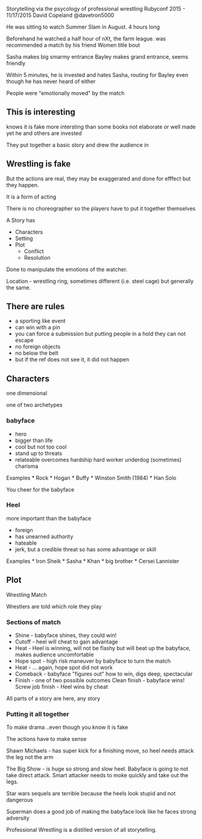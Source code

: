 Storytelling via the psycology of professional wrestling
Rubyconf 2015 - 11/17/2015
David Copeland
@davetron5000

He was sitting to watch Summer Slam in August.  4 hours long

Beforehand he watched a half hour of nXt, the farm league.
was recommended a match by his friend
Women title bout

Sasha makes big smarmy entrance
Bayley makes grand entrance, seems friendly

Within 5 minutes, he is invested and hates Sasha, routing for Bayley even though he has never heard of either

People were "emotionally moved" by the match

## This is interesting

knows it is fake
more intersting than some books
not elaborate or well made
yet he and others are invested

They put together a basic story and drew the audience in

## Wrestling is fake
But the actions are real, they may be exaggerated and done for efffect but they happen.

It is a form of acting

There is no choreographer so the players have to put it together themselves

A Story has

* Characters
* Setting
* Plot
    * Conflict
    * Resolution

Done to manipulate the emotions of the watcher.

Location - wrestling ring, sometimes different (i.e. steel cage) but generally the same.

## There are rules

* a sporting like event
* can win with a pin
* you can force a submission but putting people in a hold they can not escape
* no foreign objects
* no below the belt
* but if the ref does not see it, it did not happen

## Characters

one dimensional

one of two archetypes

### babyface

* hero
* bigger than life
* cool but not too cool
* stand up to threats
* relateable
overcomes hardship
hard worker
underdog (sometimes)
charisma

Examples
    * Rock
    * Hogan
    * Buffy
    * Winston Smith (1984)
    * Han Solo

You cheer for the babyface

### Heel
more important than the babyface

* foreign
* has unearned authority
* hateable
* jerk, but a credible threat so has some advantage or skill


Examples
    * Iron Sheik
    * Sasha
    * Khan
    * big brother
    * Cersei Lannister

## Plot

Wrestling Match

Wrestlers are told which role they play

### Sections of match

* Shine - babyface shines, they could win!
* Cutoff - heel will cheat to gain advantage
* Heat - Heel is winning, will not be flashy but will beat up the babyface, makes audience uncomfortable
* Hope spot - high risk maneuver by babyface to turn the match
* Heat - ... again, hope spot did not work
* Comeback - babyface "figures out" how to win, digs deep, spectacular
* Finish - one of two possible outcomes
    Clean finish - babyface wins!
    Screw job finish - Heel wins by cheat

All parts of a story are here, any story

### Putting it all together

To make drama
..even though you know it is fake

The actions have to make sense

Shawn Michaels - has super kick for a finishing move, so heel needs attack the leg not the arm

The Big Show - is huge so strong and slow heel.  Babyface is going to not take direct attack.  Smart attacker needs to moke quickly and take out the legs.

Star wars sequels are terrible because the heels look stupid and not dangerous

Superman does a good job of making the babyface look like he faces strong adversity

Professional Wrestling is a distilled version of all storytelling.
